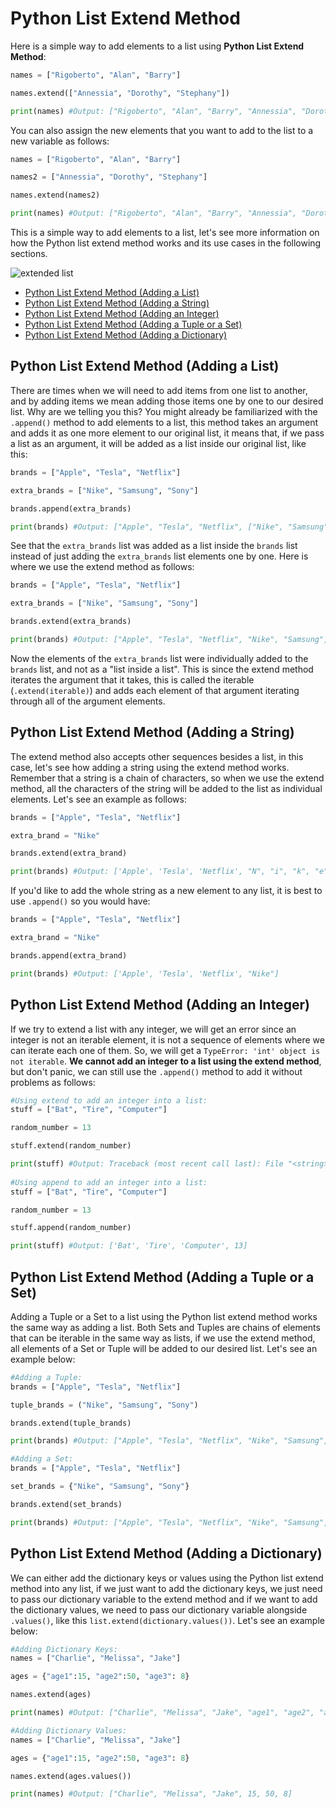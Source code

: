 # Python List Extend Method

Here is a simple way to add elements to a list using **Python List Extend Method**:

```py
names = ["Rigoberto", "Alan", "Barry"]

names.extend(["Annessia", "Dorothy", "Stephany"])

print(names) #Output: ["Rigoberto", "Alan", "Barry", "Annessia", "Dorothy", "Stephany"]
```

You can also assign the new elements that you want to add to the list to a new variable as follows:

```py
names = ["Rigoberto", "Alan", "Barry"]

names2 = ["Annessia", "Dorothy", "Stephany"]

names.extend(names2)

print(names) #Output: ["Rigoberto", "Alan", "Barry", "Annessia", "Dorothy", "Stephany"]
```
This is a simple way to add elements to a list, let's see more information on how the Python list extend method works and its use cases in the following sections.

![extended list](https://cantswingacat.co.uk/wp-content/uploads/2019/08/spongebob-list-gif.gif)

- [Python List Extend Method (Adding a List)](#list)
- [Python List Extend Method (Adding a String)](#string)
- [Python List Extend Method (Adding an Integer)](#int)
- [Python List Extend Method (Adding a Tuple or a Set)](#set)
- [Python List Extend Method (Adding a Dictionary)](#dict)

## Python List Extend Method (Adding a List) <a name="list"></a>

There are times when we will need to add items from one list to another, and by adding items we mean adding those items one by one to our desired list. Why are we telling you this? You might already be familiarized with the `.append()` method to add elements to a list, this method takes an argument and adds it as one more element to our original list, it means that, if we pass a list as an argument, it will be added as a list inside our original list, like this:

```py
brands = ["Apple", "Tesla", "Netflix"]

extra_brands = ["Nike", "Samsung", "Sony"]

brands.append(extra_brands)

print(brands) #Output: ["Apple", "Tesla", "Netflix", ["Nike", "Samsung", "Sony"]]
```

See that the `extra_brands` list was added as a list inside the `brands` list instead of just adding the `extra_brands` list elements one by one. Here is where we use the extend method as follows:

```py
brands = ["Apple", "Tesla", "Netflix"]

extra_brands = ["Nike", "Samsung", "Sony"]

brands.extend(extra_brands)

print(brands) #Output: ["Apple", "Tesla", "Netflix", "Nike", "Samsung", "Sony"]
```
Now the elements of the `extra_brands` list were individually added to the `brands` list, and not as a "list inside a list". This is since the extend method iterates the argument that it takes, this is called the iterable (`.extend(iterable)`) and adds each element of that argument iterating through all of the argument elements. 

## Python List Extend Method (Adding a String) <a name="string"></a>

The extend method also accepts other sequences besides a list, in this case, let's see how adding a string using the extend method works. Remember that a string is a chain of characters, so when we use the extend method, all the characters of the string will be added to the list as individual elements. Let's see an example as follows:

```py
brands = ["Apple", "Tesla", "Netflix"]

extra_brand = "Nike"

brands.extend(extra_brand)

print(brands) #Output: ['Apple', 'Tesla', 'Netflix', "N", "i", "k", "e"]
```

If you'd like to add the whole string as a new element to any list, it is best to use `.append()` so you would have:

```py
brands = ["Apple", "Tesla", "Netflix"]

extra_brand = "Nike"

brands.append(extra_brand)

print(brands) #Output: ['Apple', 'Tesla', 'Netflix', "Nike"]
```
## Python List Extend Method (Adding an Integer) <a name="int"></a>

If we try to extend a list with any integer, we will get an error since an integer is not an iterable element, it is not a sequence of elements where we can iterate each one of them. So, we will get a `TypeError: 'int' object is not iterable`. **We cannot add an integer to a list using the extend method**, but don't panic, we can still use the `.append()` method to add it without problems as follows:

```py
#Using extend to add an integer into a list:
stuff = ["Bat", "Tire", "Computer"]

random_number = 13

stuff.extend(random_number)

print(stuff) #Output: Traceback (most recent call last): File "<string>", line 5, in <module> TypeError: 'int' object is not iterable
  
#Using append to add an integer into a list:
stuff = ["Bat", "Tire", "Computer"]

random_number = 13

stuff.append(random_number)

print(stuff) #Output: ['Bat', 'Tire', 'Computer', 13]
```

## Python List Extend Method (Adding a Tuple or a Set) <a name="set"></a>

Adding a Tuple or a Set to a list using the Python list extend method works the same way as adding a list. Both Sets and Tuples are chains of elements that can be iterable in the same way as lists, if we use the extend method, all elements of a Set or Tuple will be added to our desired list. Let's see an example below:

```py
#Adding a Tuple:
brands = ["Apple", "Tesla", "Netflix"]

tuple_brands = ("Nike", "Samsung", "Sony")

brands.extend(tuple_brands)

print(brands) #Output: ["Apple", "Tesla", "Netflix", "Nike", "Samsung", "Sony"]

#Adding a Set:
brands = ["Apple", "Tesla", "Netflix"]

set_brands = {"Nike", "Samsung", "Sony"}

brands.extend(set_brands)

print(brands) #Output: ["Apple", "Tesla", "Netflix", "Nike", "Samsung", "Sony"]
```

## Python List Extend Method (Adding a Dictionary) <a name="dict"></a>

We can either add the dictionary keys or values using the Python list extend method into any list, if we just want to add the dictionary keys, we just need to pass our dictionary variable to the extend method and if we want to add the dictionary values, we need to pass our dictionary variable alongside `.values()`, like this `list.extend(dictionary.values())`. Let's see an example below:
```py
#Adding Dictionary Keys:
names = ["Charlie", "Melissa", "Jake"]

ages = {"age1":15, "age2":50, "age3": 8}

names.extend(ages)

print(names) #Output: ["Charlie", "Melissa", "Jake", "age1", "age2", "age3"]

#Adding Dictionary Values:
names = ["Charlie", "Melissa", "Jake"]

ages = {"age1":15, "age2":50, "age3": 8}

names.extend(ages.values())

print(names) #Output: ["Charlie", "Melissa", "Jake", 15, 50, 8]
```